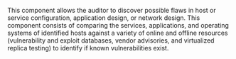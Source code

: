 This component allows the auditor to discover possible flaws in host or service configuration, application design, or network design. This component consists of comparing the services, applications, and operating systems of identified hosts against a variety of online and offline resources (vulnerability and exploit databases, vendor advisories, and virtualized replica testing) to identify if known vulnerabilities exist.
